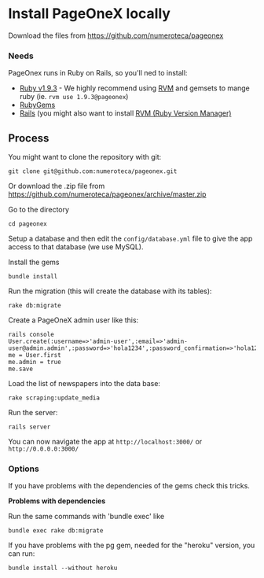 Install PageOneX locally
==========================
Download the files from https://github.com/numeroteca/pageonex

### Needs
PageOnex runs in Ruby on Rails, so you'll ned to install:
+ [Ruby v1.9.3](http://www.ruby-lang.org/en/downloads/) - We highly recommend using [RVM](http://rvm.io/) and gemsets to mange ruby (ie. `rvm use 1.9.3@pageonex`)
+ [RubyGems](http://docs.rubygems.org/)
+ [Rails](http://rubyonrails.org/download) (you might also want to install [RVM (Ruby Version Manager)](https://rvm.io/)

Process
-------
You might want to clone the repository with git:
```
git clone git@github.com:numeroteca/pageonex.git
```

Or download the .zip file from https://github.com/numeroteca/pageonex/archive/master.zip

Go to the directory
```
cd pageonex
```

Setup a database and then edit the `config/database.yml` file to give the app access to that database (we use MySQL).

Install the gems
```
bundle install
```

Run the migration (this will create the database with its tables):
```
rake db:migrate
```

Create a PageOneX admin user like this:
```
rails console
User.create(:username=>'admin-user',:email=>'admin-user@admin.admin',:password=>'hola1234',:password_confirmation=>'hola1234')
me = User.first
me.admin = true
me.save
```

Load the list of newspapers into the data base:
```
rake scraping:update_media
```

Run the server:
```
rails server
```

You can now navigate the app at `http://localhost:3000/` or `http://0.0.0.0:3000/`

### Options
If you have problems with the dependencies of the gems check this tricks.

**Problems with dependencies**

Run the same commands with 'bundle exec' like
```
bundle exec rake db:migrate
```

If you have problems with the pg gem, needed for the "heroku" version, you can run:
```
bundle install --without heroku
```


